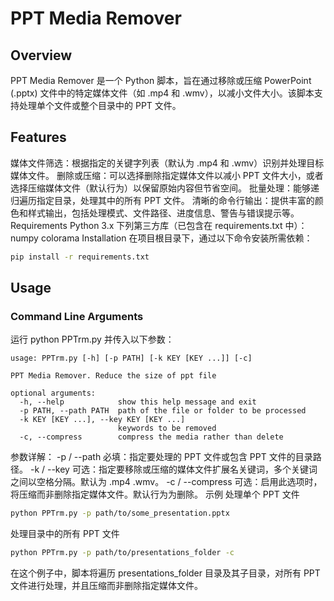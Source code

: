 # PPT Media Remover
## Overview
PPT Media Remover 是一个 Python 脚本，旨在通过移除或压缩 PowerPoint (.pptx) 文件中的特定媒体文件（如 .mp4 和 .wmv），以减小文件大小。该脚本支持处理单个文件或整个目录中的 PPT 文件。

## Features
媒体文件筛选：根据指定的关键字列表（默认为 .mp4 和 .wmv）识别并处理目标媒体文件。
删除或压缩：可以选择删除指定媒体文件以减小 PPT 文件大小，或者选择压缩媒体文件（默认行为）以保留原始内容但节省空间。
批量处理：能够递归遍历指定目录，处理其中的所有 PPT 文件。
清晰的命令行输出：提供丰富的颜色和样式输出，包括处理模式、文件路径、进度信息、警告与错误提示等。
Requirements
Python 3.x
下列第三方库（已包含在 requirements.txt 中）：
numpy
colorama
Installation
在项目根目录下，通过以下命令安装所需依赖：

```bash
pip install -r requirements.txt
```
## Usage
### Command Line Arguments

运行 python PPTrm.py 并传入以下参数：
```
usage: PPTrm.py [-h] [-p PATH] [-k KEY [KEY ...]] [-c]

PPT Media Remover. Reduce the size of ppt file

optional arguments:
  -h, --help            show this help message and exit
  -p PATH, --path PATH  path of the file or folder to be processed
  -k KEY [KEY ...], --key KEY [KEY ...]
                        keywords to be removed
  -c, --compress        compress the media rather than delete
```
参数详解：
-p / --path 必填：指定要处理的 PPT 文件或包含 PPT 文件的目录路径。
-k / --key 可选：指定要移除或压缩的媒体文件扩展名关键词，多个关键词之间以空格分隔。默认为 .mp4 .wmv。
-c / --compress 可选：启用此选项时，将压缩而非删除指定媒体文件。默认行为为删除。
示例
处理单个 PPT 文件
```bash
python PPTrm.py -p path/to/some_presentation.pptx
```
处理目录中的所有 PPT 文件
```bash
python PPTrm.py -p path/to/presentations_folder -c
```
在这个例子中，脚本将遍历 presentations_folder 目录及其子目录，对所有 PPT 文件进行处理，并且压缩而非删除指定媒体文件。
